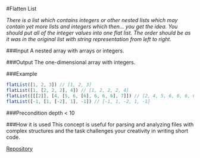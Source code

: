 #Flatten List

*There is a list which contains integers or other nested lists which may contain yet more lists and integers which then… you get the idea. You should put all of the integer values into one flat list. The order should be as it was in the original list with string representation from left to right.*

###Input
A nested array with arrays or integers.

###Output
The one-dimensional array with integers.

###Example
```javascript
flatList([1, 2, 3]) // [1, 2, 3]
flatList([1, [2, 2, 2], 4]) // [1, 2, 2, 2, 4]
flatList([[[2]], [4, [5, 6, [6], 6, 6, 6], 7]]) // [2, 4, 5, 6, 6, 6, 6, 6, 7]
flatList([-1, [1, [-2], 1], -1]) // [-1, 1, -2, 1, -1]
```

###Precondition
	depth < 10

###How it is used
This concept is useful for parsing and analyzing files with complex structures and the task challenges your creativity in writing short code.

[Repository](https://github.com/Checkio-Game-Missions/checkio-empire-flatten-list.git)
